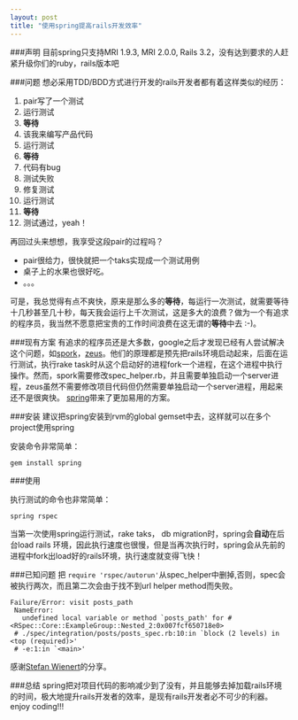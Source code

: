 ```yaml
---
layout: post
title: "使用spring提高rails开发效率"
---
```

###声明
目前spring只支持MRI 1.9.3, MRI 2.0.0, Rails 3.2，没有达到要求的人赶紧升级你们的ruby，rails版本吧


###问题
想必采用TDD/BDD方式进行开发的rails开发者都有着这样类似的经历：

1. pair写了一个测试
2. 运行测试
3. **等待**
4. 该我来编写产品代码
5. 运行测试
6. **等待**
7. 代码有bug
8. 测试失败
9. 修复测试
10. 运行测试
11. **等待**
12. 测试通过，yeah！


再回过头来想想，我享受这段pair的过程吗？

+ pair很给力，很快就把一个taks实现成一个测试用例
+ 桌子上的水果也很好吃。
+ 。。。

可是，我总觉得有点不爽快，原来是那么多的**等待**，每运行一次测试，就需要等待十几秒甚至几十秒，每天我会运行上千次测试，这是多大的浪费？做为一个有追求的程序员，我当然不愿意把宝贵的工作时间浪费在这无谓的**等待**中去 :-)。

###现有方案
有追求的程序员还是大多数，google之后才发现已经有人尝试解决这个问题，如[spork](https://github.com/sporkrb/spork)，[zeus](https://github.com/burke/zeus)。他们的原理都是预先把rails环境启动起来，后面在运行测试，执行rake task时从这个启动好的进程fork一个进程，在这个进程中执行操作。然而，spork需要修改spec_helper.rb，并且需要单独启动一个server进程，zeus虽然不需要修改项目代码但仍然需要单独启动一个server进程，用起来还不是很爽快。 [spring](https://github.com/jonleighton/spring)带来了更加易用的方案。

###安装
建议把spring安装到rvm的global gemset中去，这样就可以在多个project使用spring

安装命令非常简单：

	gem install spring

###使用	

执行测试的命令也非常简单：
	
	spring rspec

当第一次使用spring运行测试，rake taks， db migration时，spring会**自动**在后台load rails 环境，因此执行速度也很慢，但是当再次执行时，spring会从先前的进程中fork出load好的rails环境，执行速度就变得飞快！


###已知问题
把 `require 'rspec/autorun'`从spec_helper中删掉,否则，spec会被执行两次，而且第二次会由于找不到url helper method而失败。

	Failure/Error: visit posts_path
     NameError:
       undefined local variable or method `posts_path' for #<RSpec::Core::ExampleGroup::Nested_2:0x007fcf650718e0>
     # ./spec/integration/posts/posts_spec.rb:10:in `block (2 levels) in <top (required)>'
     # -e:1:in `<main>'
    
 感谢[Stefan Wienert](http://stefanwienert.net/blog/2013/02/08/faster-rails-tests-with-spring-faster-than-spork-und-easier-to-setup/)的分享。
 
###总结
spring把对项目代码的影响减少到了没有，并且能够去掉加载rails环境的时间，极大地提升rails开发者的效率，是现有rails开发者必不可少的利器。enjoy coding!!!
